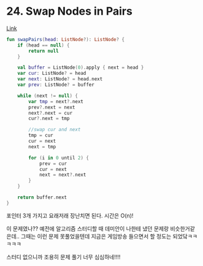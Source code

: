 # 24. Swap Nodes in Pairs

[Link](https://leetcode.com/problems/swap-nodes-in-pairs/)

```kotlin
fun swapPairs(head: ListNode?): ListNode? {
    if (head == null) {
        return null
    }

    val buffer = ListNode(0).apply { next = head }
    var cur: ListNode? = head
    var next: ListNode? = head.next
    var prev: ListNode? = buffer

    while (next != null) {
        var tmp = next?.next
        prev?.next = next
        next?.next = cur
        cur?.next = tmp

        //swap cur and next
        tmp = cur
        cur = next
        next = tmp

        for (i in 0 until 2) {
            prev = cur
            cur = next
            next = next?.next
        }
    }

    return buffer.next
}
```

포인터 3개 가지고 요래저래 장난치면 된다. 시간은 O(n)!

이 문제였나?? 예전에 알고리즘 스터디할 때 데미안이 나한테 냈던 문제랑 비슷한거같은데..
그때는 이런 문제 못풀었을텐데 지금은 게임방송 들으면서 할 정도는 되었닼ㅋㅋㅋㅋㅋ

스터디 없으니까 조용히 문제 풀기 너무 심심하네!!!!